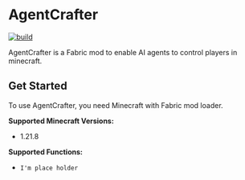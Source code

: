 # AgentCrafter
[![build](https://github.com/Kelvinlby/agent-crafter/actions/workflows/build.yml/badge.svg)](https://github.com/Kelvinlby/agent-crafter/actions/workflows/build.yml)

AgentCrafter is a Fabric mod to enable AI agents to control players in minecraft. 

## Get Started
To use AgentCrafter, you need Minecraft with Fabric mod loader.

**Supported Minecraft Versions:**
- 1.21.8

**Supported Functions:**
- `I'm place holder`
